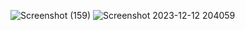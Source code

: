 
![Screenshot (159)](https://github.com/KeeluSindhu/restaurant-website/assets/152489773/f637fec1-223b-4511-9f8c-af9fe8d98a10)
![Screenshot 2023-12-12 204059](https://github.com/KeeluSindhu/restaurant-website/assets/152489773/3c22bcd2-6dc5-4dbb-86cb-d3dd2115bcb9)
